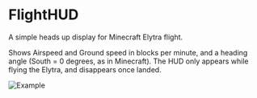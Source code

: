 # FlightHUD
A simple heads up display for Minecraft Elytra flight.

Shows Airspeed and Ground speed in blocks per minute, and a heading angle (South = 0 degrees, as in Minecraft). The HUD only appears while flying the Elytra, and disappears once landed.

![Example](http://xorg.us/0ur1lz.png)
